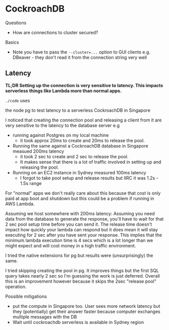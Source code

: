 # CockroachDB

Questions

* How are connections to cluster secured?


Basics

* Note you have to pass the `--cluster=...` option to GUI clients e.g. DBeaver - they don't read it from the connection string very well


## Latency

**TL;DR Setting up the connection is very sensitive to latency. This impacts serverless things like Lambda more than normal apps.**

`./code` uses

the node pg to test latency to a serverless CockroachDB in Singapore

I noticed that creating the connection pool and releasing a client from it are very sensitive to the latency to the database server e.g

* running against Postgres on my local machine
    * it took approx 20ms to create and 20ms to release the pool.
* Running the same against a CockroachDB database in Singapore measued 200ms latency
    * it took 2 sec  to create and 2 sec to release the pool.
    * It makes sense that there is a lot of traffic involved in setting up and releasing the pool.
* Running on an EC2 instance in Sydney measured 100ms latency
    * I forgot to take pool setup and release results but IIRC it was 1.2s - 1.5s range

For "normal" apps we don't really care about this because that cost is only paid at app boot and shutdown but this could be a problem if running in AWS Lambda.

Assuming we host somewhere with 200ms latency:
    Assuming you need data from the database to generate the response, you'll have to wait for that 2 sec pool setup time before you can send it. The release time doesn't impact how quickly your lambda can respond but it does mean it will stay executing for 2 sec after you have sent your response. This implies that the minimum lambda execution time is 4 secs which is a lot longer than we might expect and will cost money in a high traffic environment.

I tried the native extensions for pg but results were (unsurprisingly) the same.

I tried skipping creating the pool in pg. It improves things but the first SQL query takes nearly 2 sec so I'm guessing the work is just deferred. Overall this is an improvement however because it skips the 2sec "release pool" operation.

Possible mitigations

* put the compute in Singapore too. User sees more network latency but they (potentially) get their answer faster because computer exchanges multiple messages with the DB
* Wait until cockroachdb serverless is available in Sydney region